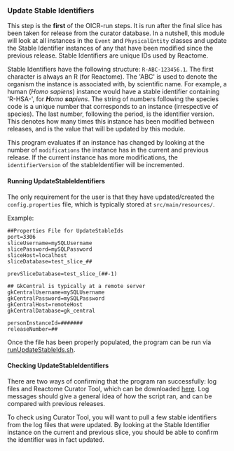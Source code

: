 <h3> Update Stable Identifiers </h3>

This step is the <b>first</b> of the OICR-run steps. It is run after the final slice has been taken for release from the curator database. In a nutshell, this module will look at all instances in the `Event` and `PhysicalEntity` classes and update the Stable Identifier instances of any that have been modified since the previous release. Stable Identifiers are unique IDs used by Reactome. <br>

Stable Identifiers have the following structure: `R-ABC-123456.1`. The first character is always an R (for Reactome). The 'ABC' is used to denote the organism the instance is associated with, by scientific name. For example, a human (<i>Homo sapiens</i>) instance would have a stable identifier containing 'R-HSA-', for <i><b>H</b>omo <b>sa</b>piens</i>. The string of numbers following the species code is a unique number that corresponds to an instance (irrespective of species). The last number, following the period, is the identifier version. 
This denotes how many times this instance has been modified between releases, and is the value that will be updated by this module.

This program evaluates if an instance has changed by looking at the number of `modifications` the instance has in the current and previous release. If the current instance has more modifications, the `identifierVersion` of the stableIdentifier will be incremented.

<h4> Running UpdateStableIdentifiers</h4>

The only requirement for the user is that they have updated/created the `config.properties` file, which is typically stored at `src/main/resources/`. 

Example:

```
##Properties File for UpdateStableIds
port=3306
sliceUsername=mySQLUsername
slicePassword=mySQLPassword
sliceHost=localhost
sliceDatabase=test_slice_##

prevSliceDatabase=test_slice_(##-1)

## GkCentral is typically at a remote server
gkCentralUsername=mySQLUsername
gkCentralPassword=mySQLPassword
gkCentralHost=remoteHost
gkCentralDatabase=gk_central

personInstanceId=#######
releaseNumber=##
```

Once the file has been properly populated, the program can be run via <a href="https://github.com/reactome/release-update-stable-ids/blob/develop/runUpdateStableIds.sh">runUpdateStableIds.sh</a>.

<h4> Checking UpdateStableIdentifiers </h4>

There are two ways of confirming that the program ran successfully: log files and Reactome Curator Tool, which can be downloaded <a href="https://reactome.org/download-data/reactome-curator-tool">here</a>. Log messages should give a general idea of how the script ran, and can be compared with previous releases. 

To check using Curator Tool, you will want to pull a few stable identifiers from the log files that were updated. By looking at the Stable Identifier instance on the current and previous slice, you should be able to confirm the identifier was in fact updated. 

